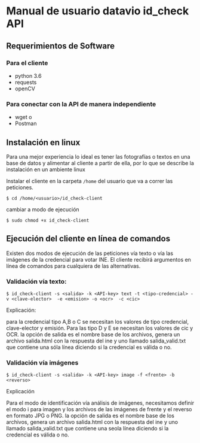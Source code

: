 # Manual de usuario datavio id_check API


## Requerimientos de Software

### Para el cliente

- python 3.6
- requests
- openCV

### Para conectar con la API de manera independiente

- wget o
- Postman

## Instalación en linux

Para una mejor experiencia lo ideal es tener las fotografías o textos en una base de datos y alimentar al cliente a partir de ella, por lo que se describe la instalación en un ambiente linux

Instalar el cliente en la carpeta `/home` del usuario que va a correr las peticiones.

```
$ cd /home/<usuario>/id_check-client
```

cambiar a modo de ejecución

```
$ sudo chmod +x id_check-client
```

## Ejecución del cliente en línea de comandos

Existen dos modos de ejecución de las peticiones vía texto o vía las imágenes de la credencial para votar INE.
El cliente recibirá argumentos en línea de comandos para cualquiera de las alternativas.

### Validación vía texto:

```
$ id_check-client -s <salida> -k <API-key> text -t <tipo-credencial> -v <clave-elector>  -e <emision> -o <ocr>  -c <cic>
```

Explicación:

para la credencial tipo A,B o C se necesitan los valores de tipo credencial, clave-elector y emisión. Para las tipo D y E se necesitan los valores de cic y OCR. la opción de salida es el nombre base de los archivos, genera un archivo salida.html con la respuesta del ine y uno llamado salida_valid.txt que contiene una sóla línea diciendo si la credencial es válida o no.

### Validación vía imágenes

```
$ id_check-client -s <salida> -k <API-key> image -f <frente> -b <reverso>
```

Explicación

Para el modo de identificación vía análisis de imágenes, necesitamos definir el modo i para imagen y los archivos de las imágenes de frente y el reverso en formato JPG o PNG. la opción de salida es el nombre base de los archivos, genera un archivo salida.html con la respuesta del ine y uno llamado salida_valid.txt que contiene una seola línea diciendo si la credencial es válida o no.



